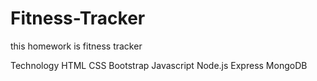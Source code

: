 # Fitness-Tracker
this homework is fitness tracker

  Technology
    HTML
    CSS
    Bootstrap
    Javascript
    Node.js
    Express
    MongoDB

